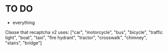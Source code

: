 # TO DO

* everything




Classe that recaptcha v2 uses: ["car", "motorcycle", "bus", "bicycle", "traffic light", "boat", "taxi", "fire hydrant", "tractor", "crosswalk", "chimney", "stairs", "bridge"]
